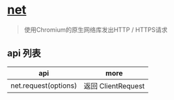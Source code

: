 # [net](https://electronjs.org/docs/api/net)

> 使用Chromium的原生网络库发出HTTP / HTTPS请求

## api 列表

| api                  | more               |
| -------------------- | ------------------ |
| net.request(options) | 返回 ClientRequest |